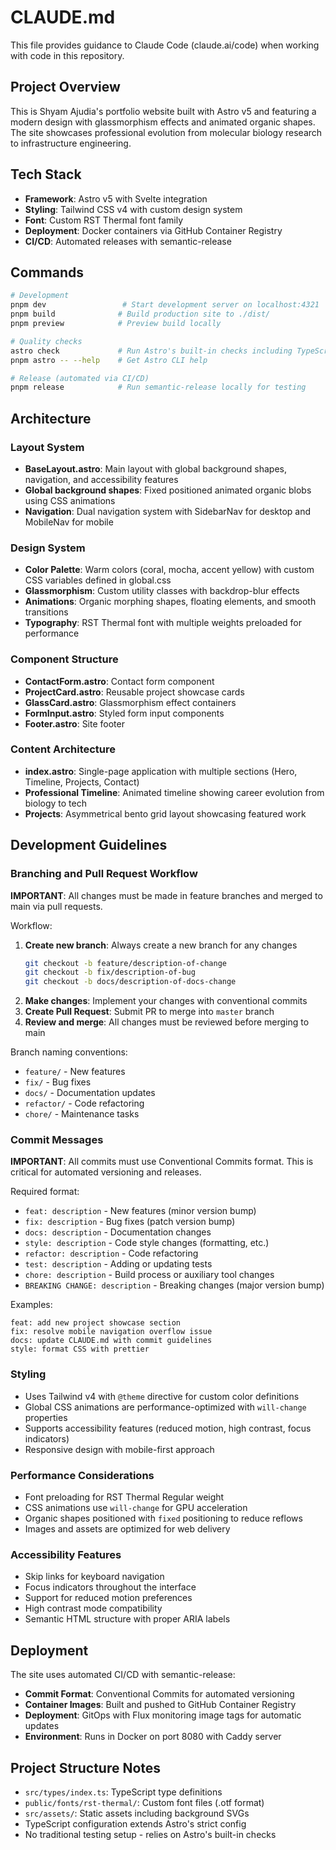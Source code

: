 # CLAUDE.md

This file provides guidance to Claude Code (claude.ai/code) when working with code in this repository.

## Project Overview

This is Shyam Ajudia's portfolio website built with Astro v5 and featuring a modern design with glassmorphism effects and animated organic shapes. The site showcases professional evolution from molecular biology research to infrastructure engineering.

## Tech Stack

- **Framework**: Astro v5 with Svelte integration
- **Styling**: Tailwind CSS v4 with custom design system
- **Font**: Custom RST Thermal font family
- **Deployment**: Docker containers via GitHub Container Registry
- **CI/CD**: Automated releases with semantic-release

## Commands

```bash
# Development
pnpm dev                 # Start development server on localhost:4321
pnpm build              # Build production site to ./dist/
pnpm preview            # Preview build locally

# Quality checks
astro check             # Run Astro's built-in checks including TypeScript
pnpm astro -- --help    # Get Astro CLI help

# Release (automated via CI/CD)
pnpm release            # Run semantic-release locally for testing
```

## Architecture

### Layout System
- **BaseLayout.astro**: Main layout with global background shapes, navigation, and accessibility features
- **Global background shapes**: Fixed positioned animated organic blobs using CSS animations
- **Navigation**: Dual navigation system with SidebarNav for desktop and MobileNav for mobile

### Design System
- **Color Palette**: Warm colors (coral, mocha, accent yellow) with custom CSS variables defined in global.css
- **Glassmorphism**: Custom utility classes with backdrop-blur effects
- **Animations**: Organic morphing shapes, floating elements, and smooth transitions
- **Typography**: RST Thermal font with multiple weights preloaded for performance

### Component Structure
- **ContactForm.astro**: Contact form component
- **ProjectCard.astro**: Reusable project showcase cards
- **GlassCard.astro**: Glassmorphism effect containers
- **FormInput.astro**: Styled form input components
- **Footer.astro**: Site footer

### Content Architecture
- **index.astro**: Single-page application with multiple sections (Hero, Timeline, Projects, Contact)
- **Professional Timeline**: Animated timeline showing career evolution from biology to tech
- **Projects**: Asymmetrical bento grid layout showcasing featured work

## Development Guidelines

### Branching and Pull Request Workflow
**IMPORTANT**: All changes must be made in feature branches and merged to main via pull requests.

Workflow:
1. **Create new branch**: Always create a new branch for any changes
   ```bash
   git checkout -b feature/description-of-change
   git checkout -b fix/description-of-bug
   git checkout -b docs/description-of-docs-change
   ```
2. **Make changes**: Implement your changes with conventional commits
3. **Create Pull Request**: Submit PR to merge into `master` branch
4. **Review and merge**: All changes must be reviewed before merging to main

Branch naming conventions:
- `feature/` - New features
- `fix/` - Bug fixes  
- `docs/` - Documentation updates
- `refactor/` - Code refactoring
- `chore/` - Maintenance tasks

### Commit Messages
**IMPORTANT**: All commits must use Conventional Commits format. This is critical for automated versioning and releases.

Required format:
- `feat: description` - New features (minor version bump)
- `fix: description` - Bug fixes (patch version bump)
- `docs: description` - Documentation changes
- `style: description` - Code style changes (formatting, etc.)
- `refactor: description` - Code refactoring
- `test: description` - Adding or updating tests
- `chore: description` - Build process or auxiliary tool changes
- `BREAKING CHANGE: description` - Breaking changes (major version bump)

Examples:
```
feat: add new project showcase section
fix: resolve mobile navigation overflow issue
docs: update CLAUDE.md with commit guidelines
style: format CSS with prettier
```

### Styling
- Uses Tailwind v4 with `@theme` directive for custom color definitions
- Global CSS animations are performance-optimized with `will-change` properties
- Supports accessibility features (reduced motion, high contrast, focus indicators)
- Responsive design with mobile-first approach

### Performance Considerations
- Font preloading for RST Thermal Regular weight
- CSS animations use `will-change` for GPU acceleration
- Organic shapes positioned with `fixed` positioning to reduce reflows
- Images and assets are optimized for web delivery

### Accessibility Features
- Skip links for keyboard navigation
- Focus indicators throughout the interface  
- Support for reduced motion preferences
- High contrast mode compatibility
- Semantic HTML structure with proper ARIA labels

## Deployment

The site uses automated CI/CD with semantic-release:
- **Commit Format**: Conventional Commits for automated versioning
- **Container Images**: Built and pushed to GitHub Container Registry
- **Deployment**: GitOps with Flux monitoring image tags for automatic updates
- **Environment**: Runs in Docker on port 8080 with Caddy server

## Project Structure Notes

- `src/types/index.ts`: TypeScript type definitions
- `public/fonts/rst-thermal/`: Custom font files (.otf format)
- `src/assets/`: Static assets including background SVGs
- TypeScript configuration extends Astro's strict config
- No traditional testing setup - relies on Astro's built-in checks